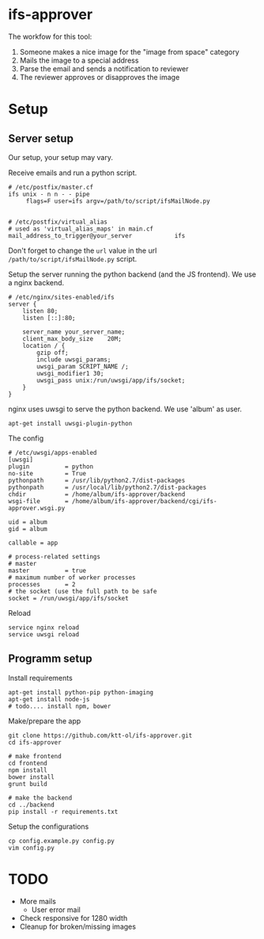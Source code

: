 # ifs-approver

The workfow for this tool:

1.  Someone makes a nice image for the "image from space" category
1.  Mails the image to a special address
1.  Parse the email and sends a notification to reviewer
1.  The reviewer approves or disapproves the image

# Setup

## Server setup

Our setup, your setup may vary.
 
Receive emails and run a python script. 

    # /etc/postfix/master.cf
    ifs unix - n n - - pipe
         flags=F user=ifs argv=/path/to/script/ifsMailNode.py


    # /etc/postfix/virtual_alias
    # used as 'virtual_alias_maps' in main.cf
    mail_address_to_trigger@your_server            ifs
    
Don't forget to change the ```url``` value in the url ```/path/to/script/ifsMailNode.py``` script.


Setup the server running the python backend (and the JS frontend). We use a nginx backend.

    # /etc/nginx/sites-enabled/ifs
    server {
        listen 80;
        listen [::]:80;
    
        server_name your_server_name;
        client_max_body_size    20M;
        location / {
            gzip off;
            include uwsgi_params;
            uwsgi_param SCRIPT_NAME /;
            uwsgi_modifier1 30;
            uwsgi_pass unix:/run/uwsgi/app/ifs/socket;
        }
    }

nginx uses uwsgi to serve the python backend. We use 'album' as user. 
    
    apt-get install uwsgi-plugin-python
    
The config    
    
    # /etc/uwsgi/apps-enabled
    [uwsgi]
    plugin          = python
    no-site         = True
    pythonpath      = /usr/lib/python2.7/dist-packages
    pythonpath      = /usr/local/lib/python2.7/dist-packages
    chdir           = /home/album/ifs-approver/backend
    wsgi-file       = /home/album/ifs-approver/backend/cgi/ifs-approver.wsgi.py
    
    uid = album
    gid = album
    
    callable = app
    
    # process-related settings
    # master
    master          = true
    # maximum number of worker processes
    processes       = 2
    # the socket (use the full path to be safe
    socket = /run/uwsgi/app/ifs/socket

Reload
    
    service nginx reload
    service uwsgi reload
    
## Programm setup

Install requirements
    
    apt-get install python-pip python-imaging
    apt-get install node-js
    # todo.... install npm, bower

Make/prepare the app

    git clone https://github.com/ktt-ol/ifs-approver.git
    cd ifs-approver
    
    # make frontend
    cd frontend
    npm install
    bower install
    grunt build

    # make the backend
    cd ../backend
    pip install -r requirements.txt

Setup the configurations

    cp config.example.py config.py
    vim config.py
    
# TODO

* More mails
    * User error mail
* Check responsive for 1280 width
* Cleanup for broken/missing images


